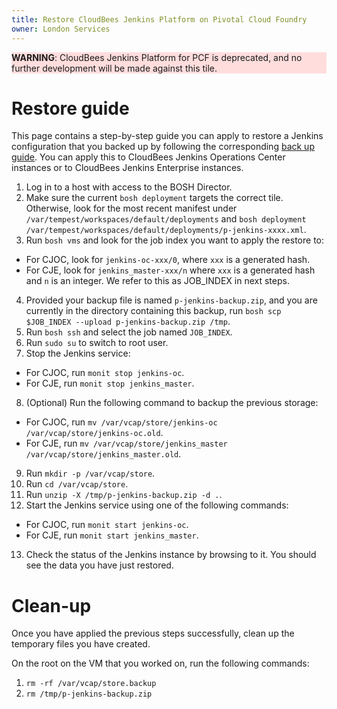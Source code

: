 ```yaml
---
title: Restore CloudBees Jenkins Platform on Pivotal Cloud Foundry
owner: London Services
---
```


<style>
    .note.warning {
        background-color: #fdd;
        border-color: #fbb
    }

    .note.warning:before {
        color: #f99;
     }
</style>

<p class="note warning"><strong>WARNING</strong>: CloudBees Jenkins Platform for PCF is deprecated, and no further development will be made against this tile.</p>

Restore guide
=============
This page contains a step-by-step guide you can apply to restore a Jenkins configuration that you backed up by following the corresponding [back up guide](backup.html). You can apply this to CloudBees Jenkins Operations Center instances or to CloudBees Jenkins Enterprise instances.

1. Log in to a host with access to the BOSH Director.
2. Make sure the current `bosh deployment` targets the correct tile. Otherwise, look for the most recent manifest under `/var/tempest/workspaces/default/deployments` and `bosh deployment /var/tempest/workspaces/default/deployments/p-jenkins-xxxx.xml`.
3. Run `bosh vms` and look for the job index you want to apply the restore to:
  * For CJOC, look for `jenkins-oc-xxx/0`, where `xxx` is a generated hash.
  * For CJE, look for  `jenkins_master-xxx/n` where `xxx` is a generated hash and `n` is an integer.
  We refer to this as JOB_INDEX in next steps.
4. Provided your backup file is named `p-jenkins-backup.zip`, and you are currently in the directory containing this backup, run `bosh scp $JOB_INDEX --upload p-jenkins-backup.zip /tmp`.
5. Run `bosh ssh` and select the job named `JOB_INDEX`.
6. Run `sudo su` to switch to root user.
7. Stop the Jenkins service:
  * For CJOC, run `monit stop jenkins-oc`.
  * For CJE, run `monit stop jenkins_master`.
8. (Optional) Run the following command to backup the previous storage:
  * For CJOC, run `mv /var/vcap/store/jenkins-oc /var/vcap/store/jenkins-oc.old`.
  * For CJE, run `mv /var/vcap/store/jenkins_master /var/vcap/store/jenkins_master.old`.
9. Run `mkdir -p /var/vcap/store`.
10. Run `cd /var/vcap/store`.
11. Run `unzip -X /tmp/p-jenkins-backup.zip -d .`.
12. Start the Jenkins service using one of the following commands:
  * For CJOC, run `monit start jenkins-oc`.
  * For CJE, run `monit start jenkins_master`.
13. Check the status of the Jenkins instance by browsing to it. You should see the data you have just restored.

Clean-up
========
Once you have applied the previous steps successfully, clean up the temporary files you have created.

On the root on the VM that you worked on, run the following commands:

1. `rm -rf /var/vcap/store.backup`
2. `rm /tmp/p-jenkins-backup.zip`
